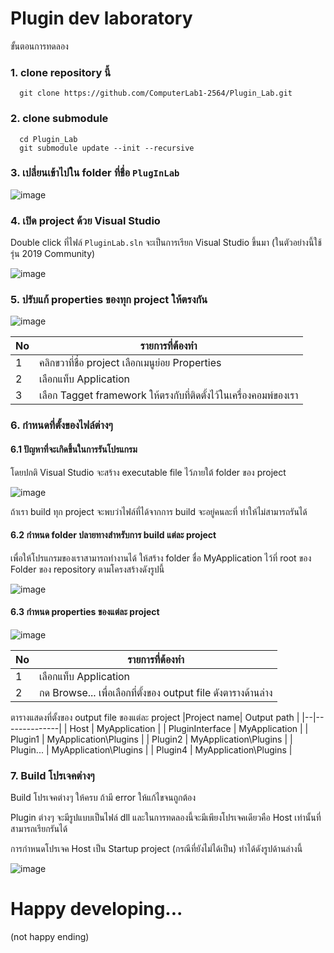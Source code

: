 # Plugin dev laboratory

ขั้นตอนการทดลอง 
### 1. clone repository นี้
```git
  git clone https://github.com/ComputerLab1-2564/Plugin_Lab.git
```
### 2. clone submodule

```git
  cd Plugin_Lab 
  git submodule update --init --recursive
```

### 3. เปลี่ยนเข้าไปใน folder ที่ชื่อ ```PlugInLab```
 
![image](https://user-images.githubusercontent.com/567256/142580905-692dd9e8-02ce-4440-9fe9-700756b2793a.png)


### 4. เปิด project  ด้วย Visual Studio

Double click ที่ไฟล์ ```PluginLab.sln``` จะเป็นการเรียก Visual Studio ขึ้นมา (ในตัวอย่างนี้ใช้รุ่น 2019 Community)

![image](https://user-images.githubusercontent.com/567256/142581181-0ac00c7b-130a-4b76-b80b-220dda888810.png)

### 5. ปรับแก้ properties ของทุก project ให้ตรงกัน

![image](https://user-images.githubusercontent.com/567256/142581545-49540087-ecdd-4e2e-9c74-6e54cab6b1aa.png)

|No| รายการที่ต้องทำ |
|--|--------------|
|1 | คลิกขวาที่ชื่อ project เลือกเมนูย่อย Properties |
|2 | เลือกแท็บ Application |
|3 | เลือก Tagget framework ให้ตรงกับที่ติดตั้งไว้ในเครื่องคอมพ์ของเรา |


### 6. กำหนดที่ตั้งของไฟล์ต่างๆ
#### 6.1 ปัญหาที่จะเกิดขึ้นในการรันโปรแกรม

โดยปกติ Visual Studio จะสร้าง executable file ไว้ภายใต้ folder ของ project


![image](https://user-images.githubusercontent.com/567256/142582866-57b5d041-9322-4457-aed8-e14dd89e9ff4.png)

ถ้าเรา build ทุก project จะพบว่าไฟล์ที่ได้จากการ  build จะอยู่คนละที่ ทำให้ไม่สามารถรันได้

#### 6.2 กำหนด folder ปลายทางสำหรับการ build แต่ละ project

เพื่อให้โปรแกรมของเราสามารถทำงานได้ ให้สร้าง folder ชื่อ MyApplication ไว้ที่ root ของ Folder ของ repository ตามโครงสร้างดังรูปนี้

![image](https://user-images.githubusercontent.com/567256/142584333-d9b62b29-9c50-4a02-b13b-e825879b4065.png)

#### 6.3 กำหนด properties ของแต่ละ project

![image](https://user-images.githubusercontent.com/567256/142584820-842167aa-274c-446f-93c5-fe873324f1a0.png)

|No| รายการที่ต้องทำ |
|--|--------------|
|1 | เลือกแท็บ Application |
|2 | กด Browse... เพื่อเลือกที่ตั้งของ output file  ดังตารางด้านล่าง|


ตารางแสดงที่ตั้งของ output file ของแต่ละ project
|Project name| Output path |
|--|--------------|
| Host | MyApplication |
| PluginInterface | MyApplication   |
| Plugin1 | MyApplication\Plugins   |
| Plugin2 | MyApplication\Plugins   |
| Plugin... | MyApplication\Plugins |
| Plugin4 | MyApplication\Plugins   |


### 7. Build โปรเจคต่างๆ  
 
Build โปรเจคต่างๆ ให้ครบ ถ้ามี error  ให้แก้ไขจนถูกต้อง

Plugin ต่างๆ จะมีรูปแบบเป็นไฟล์ dll และในการทดลองนี้จะมีเพียงโปรเจคเดียวคือ Host  เท่านั้นที่สามารถเรียกรันได้

การกำหนดโปรเจค Host เป็น Startup project (กรณีที่ยังไม่ได้เป็น) ทำได้ดังรูปด้านล่างนี้

![image](https://user-images.githubusercontent.com/567256/142585444-d13d45da-0da6-4356-87b1-9f087b8869b0.png)




# Happy developing... #

(not happy ending)
